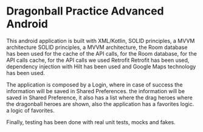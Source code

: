 # Dragonball Practice Advanced Android

This android application is built with XML/Kotlin, SOLID principles, a MVVM architecture 
SOLID principles, a MVVM architecture, the Room database has been used for the cache of the API calls, for the 
Room database, for the API calls cache, for the API calls we used Retrofit 
Retrofit has been used, dependency injection with Hilt has been used
and Google Maps technology has been used.

The application is composed by a Login, where in case of success the information will be saved in Shared Preferences. 
the information will be saved in Shared Preference, it also has a list where the drag heroes
where the dragonball heroes are shown, also the application has a favorites logic.
a logic of favorites.

Finally, testing has been done with real unit tests, mocks and fakes.
